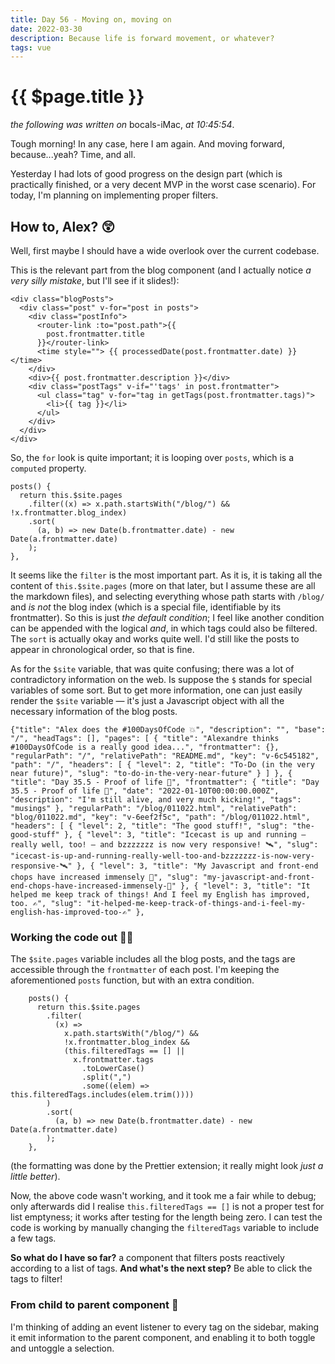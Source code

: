 ```yaml
---
title: Day 56 - Moving on, moving on
date: 2022-03-30
description: Because life is forward movement, or whatever?
tags: vue
---
```


# {{ $page.title }}

*the following was written on* bocals-iMac, *at 10:45:54*.

Tough morning! In any case, here I am again. And moving forward, because...yeah? Time, and all.

Yesterday I had lots of good progress on the design part (which is practically finished, or a very decent MVP in the worst case scenario). For today, I'm planning on implementing proper filters.

## How to, Alex? 😲

Well, first maybe I should have a wide overlook over the current codebase. 

This is the relevant part from the blog component (and I actually notice *a very silly mistake*, but I'll see if it slides!):

```vue
<div class="blogPosts">
  <div class="post" v-for="post in posts">
	<div class="postInfo">
	  <router-link :to="post.path">{{
		post.frontmatter.title
	  }}</router-link>
	  <time style=""> {{ processedDate(post.frontmatter.date) }} </time>
	</div>
	<div>{{ post.frontmatter.description }}</div>
	<div class="postTags" v-if="'tags' in post.frontmatter">
	  <ul class="tag" v-for="tag in getTags(post.frontmatter.tags)">
		<li>{{ tag }}</li>
	  </ul>
	</div>
  </div>
</div>
```

So, the `for` look is quite important; it is looping over `posts`, which is a `computed` property. 

```vue
posts() {
  return this.$site.pages
	.filter((x) => x.path.startsWith("/blog/") && !x.frontmatter.blog_index)
	.sort(
	  (a, b) => new Date(b.frontmatter.date) - new Date(a.frontmatter.date)
	);
},
```

It seems like the `filter` is the most important part. As it is, it is taking all the content of `this.$site.pages` (more on that later, but I assume these are all the markdown files), and selecting everything whose path starts with `/blog/` and *is not* the blog index (which is a special file, identifiable by its frontmatter). So this is just *the default condition*; I feel like another condition can be appended with the logical *and*, in which tags could also be filtered. The `sort` is actually okay and works quite well. I'd still like the posts to appear in chronological order, so that is fine. 

As for the `$site` variable, that was quite confusing; there was a lot of contradictory information on the web. Is suppose the `$` stands for special variables of some sort. But to get more information, one can just easily render the `$site` variable — it's just a Javascript object with all the necessary information of the blog posts.

```
{"title": "Alex does the #100DaysOfCode 💥", "description": "", "base": "/", "headTags": [], "pages": [ { "title": "Alexandre thinks #100DaysOfCode is a really good idea...", "frontmatter": {}, "regularPath": "/", "relativePath": "README.md", "key": "v-6c545182", "path": "/", "headers": [ { "level": 2, "title": "To-Do (in the very near future)", "slug": "to-do-in-the-very-near-future" } ] }, { "title": "Day 35.5 - Proof of life 🌷", "frontmatter": { "title": "Day 35.5 - Proof of life 🌷", "date": "2022-01-10T00:00:00.000Z", "description": "I'm still alive, and very much kicking!", "tags": "musings" }, "regularPath": "/blog/011022.html", "relativePath": "blog/011022.md", "key": "v-6eef2f5c", "path": "/blog/011022.html", "headers": [ { "level": 2, "title": "The good stuff!", "slug": "the-good-stuff" }, { "level": 3, "title": "Icecast is up and running — really well, too! — and bzzzzzzz is now very responsive! 🛰", "slug": "icecast-is-up-and-running-really-well-too-and-bzzzzzzz-is-now-very-responsive-🛰" }, { "level": 3, "title": "My Javascript and front-end chops have increased immensely 🎨", "slug": "my-javascript-and-front-end-chops-have-increased-immensely-🎨" }, { "level": 3, "title": "It helped me keep track of things! And I feel my English has improved, too. ✍️", "slug": "it-helped-me-keep-track-of-things-and-i-feel-my-english-has-improved-too-✍️" },
```

### Working the code out 🏋️‍♂️

The `$site.pages` variable includes all the blog posts, and the tags are accessible through the `frontmatter` of each post. I'm keeping the aforementioned `posts` function, but with an extra condition. 

```vue
    posts() {
      return this.$site.pages
        .filter(
          (x) =>
            x.path.startsWith("/blog/") &&
            !x.frontmatter.blog_index &&
            (this.filteredTags == [] ||
              x.frontmatter.tags
                .toLowerCase()
                .split(",")
                .some((elem) => this.filteredTags.includes(elem.trim())))
        )
        .sort(
          (a, b) => new Date(b.frontmatter.date) - new Date(a.frontmatter.date)
        );
    },
```

(the formatting was done by the Prettier extension; it really might look *just a little better*).

Now, the above code wasn't working, and it took me a fair while to debug; only afterwards did I realise `this.filteredTags == []` is not a proper test for list emptyness; it works after testing for the length being zero. I can test the code is working by manually changing the `filteredTags` variable to include a few tags. 

**So what do I have so far?** a component that filters posts reactively according to a list of tags. **And what's the next step?** Be able to click the tags to filter!

### From child to parent component 🧒

I'm thinking of adding an event listener to every tag on the sidebar, making it emit information to the parent component, and enabling it to both toggle and untoggle a selection. 

<FetchComments :title=$frontmatter.title />
<PostComments :title=$frontmatter.title />
